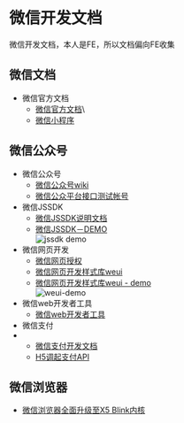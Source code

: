 # 微信开发文档
微信开发文档，本人是FE，所以文档偏向FE收集

## 微信文档

+ 微信官方文档
	 + [微信官方文档](https://developers.weixin.qq.com/doc/)\
	 + [微信小程序](https://developers.weixin.qq.com/miniprogram/dev/framework/)

## 微信公众号
+ 微信公众号
	+ [微信公众号wiki](https://mp.weixin.qq.com/wiki)
	+ [微信公众平台接口测试帐号](http://mp.weixin.qq.com/debug/cgi-bin/sandbox?t=sandbox/login "debug")
+ 微信JSSDK
	+ [微信JSSDK说明文档](http://mp.weixin.qq.com/wiki/7/aaa137b55fb2e0456bf8dd9148dd613f.html "JSSDK")
	+ [微信JSSDK－DEMO](http://demo.open.weixin.qq.com/jssdk "JSSDK-DEMO")  
	![jssdk demo](http://mp.weixin.qq.com/wiki/static/assets/e5afe45f8fe7b17bb1534be0545704ab.png)
+ 微信网页开发
	+ [微信网页授权](https://mp.weixin.qq.com/wiki?t=resource/res_main&id=mp1421140842&token=&lang=zh_CN "授权")
	+ [微信网页开发样式库weui](https://mp.weixin.qq.com/wiki?action=doc&id=mp1455784134&t=0.8526318692495765&token=&lang=zh_CN "weui")
	+ [微信网页开发样式库weui - demo](http://weui.github.io/weui/ "weui-demo")  
	![weui-demo](https://raw.githubusercontent.com/weui/weui/master/dist/example/snapshot/qrcode.png)
+ 微信web开发者工具
	+ [微信web开发者工具](https://mp.weixin.qq.com/wiki?action=doc&id=mp1455784140&t=0.3841219220934431&token=&lang=zh_CN "微信web开发者工具")
+ 微信支付
+ 	+ [微信支付开发文档](https://pay.weixin.qq.com/wiki/doc/api/index.html)
	+ [H5调起支付API](https://pay.weixin.qq.com/wiki/doc/api/jsapi.php?chapter=7_7&index=6)

## 微信浏览器
+ [微信浏览器全面升级至X5 Blink内核](https://mp.weixin.qq.com/cgi-bin/announce?action=getannouncement&key=1461077225&version=1&lang=zh_CN)
